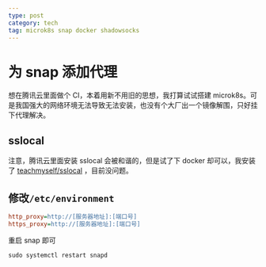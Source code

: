 ```yaml
---
type: post
category: tech
tag: microk8s snap docker shadowsocks
---
```


# 为 snap 添加代理

想在腾讯云里面做个 CI，本着用新不用旧的思想，我打算试试搭建 microk8s。可是我国强大的网络环境无法导致无法安装，也没有个大厂出一个镜像解围，只好挂下代理解决。

## sslocal

注意，腾讯云里面安装 sslocal 会被和谐的，但是试了下 docker 却可以，我安装了 [teachmyself/sslocal](https://hub.docker.com/r/teachmyself/sslocal) ，目前没问题。

## 修改`/etc/environment`

```ini
http_proxy=http://[服务器地址]:[端口号]
https_proxy=http://[服务器地址]:[端口号]
```

重启 snap 即可

```
sudo systemctl restart snapd
```

